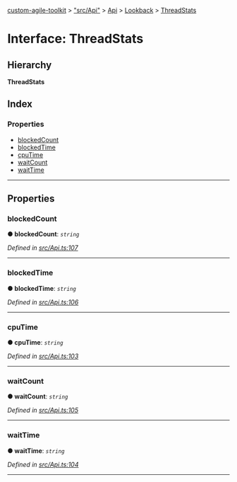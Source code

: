 [custom-agile-toolkit](../README.md) > ["src/Api"](../modules/_src_api_.md) > [Api](../modules/_src_api_.api.md) > [Lookback](../modules/_src_api_.api.lookback.md) > [ThreadStats](../interfaces/_src_api_.api.lookback.threadstats.md)

# Interface: ThreadStats

## Hierarchy

**ThreadStats**

## Index

### Properties

* [blockedCount](_src_api_.api.lookback.threadstats.md#blockedcount)
* [blockedTime](_src_api_.api.lookback.threadstats.md#blockedtime)
* [cpuTime](_src_api_.api.lookback.threadstats.md#cputime)
* [waitCount](_src_api_.api.lookback.threadstats.md#waitcount)
* [waitTime](_src_api_.api.lookback.threadstats.md#waittime)

---

## Properties

<a id="blockedcount"></a>

###  blockedCount

**● blockedCount**: *`string`*

*Defined in [src/Api.ts:107](https://github.com/ferentchak/rally-node-sdk/blob/4c2e61e/src/Api.ts#L107)*

___
<a id="blockedtime"></a>

###  blockedTime

**● blockedTime**: *`string`*

*Defined in [src/Api.ts:106](https://github.com/ferentchak/rally-node-sdk/blob/4c2e61e/src/Api.ts#L106)*

___
<a id="cputime"></a>

###  cpuTime

**● cpuTime**: *`string`*

*Defined in [src/Api.ts:103](https://github.com/ferentchak/rally-node-sdk/blob/4c2e61e/src/Api.ts#L103)*

___
<a id="waitcount"></a>

###  waitCount

**● waitCount**: *`string`*

*Defined in [src/Api.ts:105](https://github.com/ferentchak/rally-node-sdk/blob/4c2e61e/src/Api.ts#L105)*

___
<a id="waittime"></a>

###  waitTime

**● waitTime**: *`string`*

*Defined in [src/Api.ts:104](https://github.com/ferentchak/rally-node-sdk/blob/4c2e61e/src/Api.ts#L104)*

___


